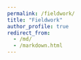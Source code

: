 ```yaml
---
permalink: /fieldwork/
title: "Fieldwork"
author_profile: true
redirect_from: 
  - /md/
  - /markdown.html
---
```

